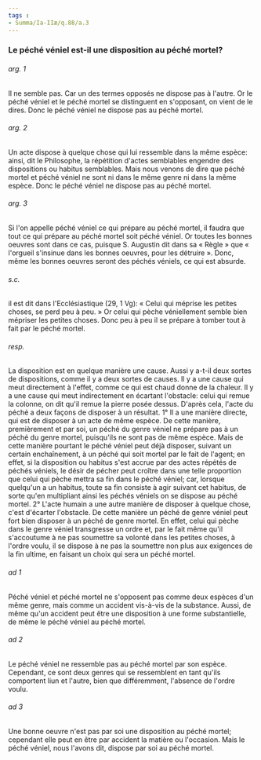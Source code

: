 ```yaml
---
tags : 
- Summa/Ia-IIæ/q.88/a.3
---
```


### Le péché véniel est-il une disposition au péché mortel?

###### arg. 1
Il ne semble pas. Car un des termes opposés ne dispose pas à l'autre. Or le péché véniel et le péché mortel se distinguent en s'opposant, on vient de le dires. Donc le péché véniel ne dispose pas au péché mortel. 

###### arg. 2
Un acte dispose à quelque chose qui lui ressemble dans la même espèce: ainsi, dit le Philosophe, la répétition d'actes semblables engendre des dispositions ou habitus semblables. Mais nous venons de dire que péché mortel et péché véniel ne sont ni dans le même genre ni dans la même espèce. Donc le péché véniel ne dispose pas au péché mortel. 

###### arg. 3
Si l'on appelle péché véniel ce qui prépare au péché mortel, il faudra que tout ce qui prépare au péché mortel soit péché véniel. Or toutes les bonnes oeuvres sont dans ce cas, puisque S. Augustin dit dans sa « Règle » que « l'orgueil s'insinue dans les bonnes oeuvres, pour les détruire ». Donc, même les bonnes oeuvres seront des péchés véniels, ce qui est absurde. 

###### s.c.
il est dit dans l'Ecclésiastique (29, 1 Vg): « Celui qui méprise les petites choses, se perd peu à peu. » Or celui qui pèche véniellement semble bien mépriser les petites choses. Donc peu à peu il se prépare à tomber tout à fait par le péché mortel. 

###### resp.
La disposition est en quelque manière une cause. Aussi y a-t-il deux sortes de dispositions, comme il y a deux sortes de causes. Il y a une cause qui meut directement à l'effet, comme ce qui est chaud donne de la chaleur. Il y a une cause qui meut indirectement en écartant l'obstacle: celui qui remue la colonne, on dit qu'il remue la pierre posée dessus. D'après cela, l'acte du péché a deux façons de disposer à un résultat. 1° Il a une manière directe, qui est de disposer à un acte de même espèce. De cette manière, premièrement et par soi, un péché du genre véniel ne prépare pas à un péché du genre mortel, puisqu'ils ne sont pas de même espèce. Mais de cette manière pourtant le péché véniel peut déjà disposer, suivant un certain enchaînement, à un péché qui soit mortel par le fait de l'agent; en effet, si la disposition ou habitus s'est accrue par des actes répétés de péchés véniels, le désir de pécher peut croître dans une telle proportion que celui qui pèche mettra sa fin dans le péché véniel; car, lorsque quelqu'un a un habitus, toute sa fin consiste à agir suivant cet habitus, de sorte qu'en multipliant ainsi les péchés véniels on se dispose au péché mortel. 2° L'acte humain a une autre manière de disposer à quelque chose, c'est d'écarter l'obstacle. De cette manière un péché de genre véniel peut fort bien disposer à un péché de genre mortel. En effet, celui qui pèche dans le genre véniel transgresse un ordre et, par le fait même qu'il s'accoutume à ne pas soumettre sa volonté dans les petites choses, à l'ordre voulu, il se dispose à ne pas la soumettre non plus aux exigences de la fin ultime, en faisant un choix qui sera un péché mortel. 

###### ad 1
Péché véniel et péché mortel ne s'opposent pas comme deux espèces d'un même genre, mais comme un accident vis-à-vis de la substance. Aussi, de même qu'un accident peut être une disposition à une forme substantielle, de même le péché véniel au péché mortel. 

###### ad 2
Le péché véniel ne ressemble pas au péché mortel par son espèce. Cependant, ce sont deux genres qui se ressemblent en tant qu'ils comportent liun et l'autre, bien que différemment, l'absence de l'ordre voulu. 

###### ad 3
Une bonne oeuvre n'est pas par soi une disposition au péché mortel; cependant elle peut en être par accident la matière ou l'occasion. Mais le péché véniel, nous l'avons dit, dispose par soi au péché mortel. 

